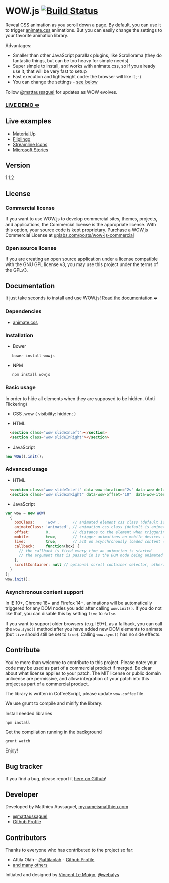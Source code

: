 # WOW.js [![Build Status](https://secure.travis-ci.org/matthieua/WOW.svg?branch=master)](http://travis-ci.org/matthieua/WOW)

Reveal CSS animation as you scroll down a page.
By default, you can use it to trigger [animate.css](https://github.com/daneden/animate.css) animations.
But you can easily change the settings to your favorite animation library.

Advantages:
- Smaller than other JavaScript parallax plugins, like Scrollorama (they do fantastic things, but can be too heavy for simple needs)
- Super simple to install, and works with animate.css, so if you already use it, that will be very fast to setup
- Fast execution and lightweight code: the browser will like it ;-)
- You can change the settings - [see below](#advanced-usage)

Follow [@mattaussaguel](//twitter.com/mattaussaguel) for updates as WOW evolves.

### [LIVE DEMO ➫](http://mynameismatthieu.com/WOW/)

## Live examples
- [MaterialUp](http://www.materialup.com)
- [Fliplingo](https://www.fliplingo.com)
- [Streamline Icons](http://www.streamlineicons.com)
- [Microsoft Stories](http://www.microsoft.com/en-us/news/stories/garage/)


## Version

1.1.2

## License

### Commercial license

If you want to use WOW.js to develop commercial sites, themes, projects, and applications, the Commercial license is the appropriate license. With this option, your source code is kept proprietary. Purchase a WOW.js Commercial License at [uplabs.com/posts/wow-js-commercial](http://www.uplabs.com/posts/wow-js-commercial?utm_source=wow&utm_medium=pricing&utm_campaign=wow)

### Open source license
If you are creating an open source application under a license compatible with the GNU GPL license v3, you may use this project under the terms of the GPLv3.



## Documentation

It just take seconds to install and use WOW.js!
[Read the documentation ➫](http://mynameismatthieu.com/WOW/docs.html)

### Dependencies
- [animate.css](https://github.com/daneden/animate.css)

### Installation

- Bower

```bash
   bower install wowjs
```

- NPM

```bash
   npm install wowjs
```

### Basic usage
In order to hide all elements when they are supposed to be hidden. (Anti Flickering)
- CSS
   .wow {
     visibility: hidden;
   }

- HTML

```html
  <section class="wow slideInLeft"></section>
  <section class="wow slideInRight"></section>
```

- JavaScript

```javascript
new WOW().init();
```

### Advanced usage

- HTML

```html
  <section class="wow slideInLeft" data-wow-duration="2s" data-wow-delay="5s"></section>
  <section class="wow slideInRight" data-wow-offset="10"  data-wow-iteration="10"></section>
```

- JavaScript

```javascript
var wow = new WOW(
  {
    boxClass:     'wow',      // animated element css class (default is wow)
    animateClass: 'animated', // animation css class (default is animated)
    offset:       0,          // distance to the element when triggering the animation (default is 0)
    mobile:       true,       // trigger animations on mobile devices (default is true)
    live:         true,       // act on asynchronously loaded content (default is true)
    callback:     function(box) {
      // the callback is fired every time an animation is started
      // the argument that is passed in is the DOM node being animated
    },
    scrollContainer: null // optional scroll container selector, otherwise use window
  }
);
wow.init();
```

### Asynchronous content support

In IE 10+, Chrome 18+ and Firefox 14+, animations will be automatically
triggered for any DOM nodes you add after calling `wow.init()`. If you do not
like that, you can disable this by setting `live` to `false`.

If you want to support older browsers (e.g. IE9+), as a fallback, you can call
the `wow.sync()` method after you have added new DOM elements to animate (but
`live` should still be set to `true`). Calling `wow.sync()` has no side
effects.


## Contribute

You're more than welcome to contribute to this project. Please note: your code may be used as part of a commercial product if merged. Be clear about what license applies to your patch. The MIT license or public domain unlicense are permissive, and allow integration of your patch into this project as part of a commercial product.

The library is written in CoffeeScript, please update `wow.coffee` file.

We use grunt to compile and minify the library:

Install needed libraries

```
npm install
```

Get the compilation running in the background

```
grunt watch
```

Enjoy!

## Bug tracker

If you find a bug, please report it [here on Github](https://github.com/matthieua/WOW/issues)!

## Developer

Developed by Matthieu Aussaguel, [mynameismatthieu.com](http://mynameismatthieu.com)

+ [@mattaussaguel](//twitter.com/mattaussaguel)
+ [Github Profile](//github.com/matthieua)

## Contributors

Thanks to everyone who has contributed to the project so far:

- Attila Oláh - [@attilaolah](//twitter.com/attilaolah) - [Github Profile](//github.com/attilaolah)
- [and many others](//github.com/matthieua/WOW/graphs/contributors)

Initiated and designed by [Vincent Le Moign](//www.webalys.com/), [@webalys](//twitter.com/webalys)
